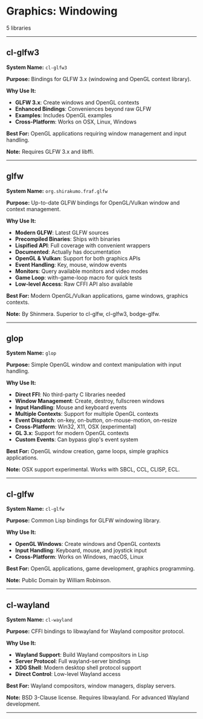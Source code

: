 # Graphics: Windowing

5 libraries

---

## cl-glfw3

**System Name:** `cl-glfw3`

**Purpose:** Bindings for GLFW 3.x (windowing and OpenGL context library).

**Why Use It:**
- **GLFW 3.x**: Create windows and OpenGL contexts
- **Enhanced Bindings**: Conveniences beyond raw GLFW
- **Examples**: Includes OpenGL examples
- **Cross-Platform**: Works on OSX, Linux, Windows

**Best For:** OpenGL applications requiring window management and input handling.

**Note:** Requires GLFW 3.x and libffi.

---


## glfw

**System Name:** `org.shirakumo.fraf.glfw`

**Purpose:** Up-to-date GLFW bindings for OpenGL/Vulkan window and context management.

**Why Use It:**
- **Modern GLFW**: Latest GLFW sources
- **Precompiled Binaries**: Ships with binaries
- **Lispified API**: Full coverage with convenient wrappers
- **Documented**: Actually has documentation
- **OpenGL & Vulkan**: Support for both graphics APIs
- **Event Handling**: Key, mouse, window events
- **Monitors**: Query available monitors and video modes
- **Game Loop**: with-game-loop macro for quick tests
- **Low-level Access**: Raw CFFI API also available

**Best For:** Modern OpenGL/Vulkan applications, game windows, graphics contexts.

**Note:** By Shinmera. Superior to cl-glfw, cl-glfw3, bodge-glfw.

---


## glop

**System Name:** `glop`

**Purpose:** Simple OpenGL window and context manipulation with input handling.

**Why Use It:**
- **Direct FFI**: No third-party C libraries needed
- **Window Management**: Create, destroy, fullscreen windows
- **Input Handling**: Mouse and keyboard events
- **Multiple Contexts**: Support for multiple OpenGL contexts
- **Event Dispatch**: on-key, on-button, on-mouse-motion, on-resize
- **Cross-Platform**: Win32, X11, OSX (experimental)
- **GL 3.x**: Support for modern OpenGL contexts
- **Custom Events**: Can bypass glop's event system

**Best For:** OpenGL window creation, game loops, simple graphics applications.

**Note:** OSX support experimental. Works with SBCL, CCL, CLISP, ECL.

---


## cl-glfw

**System Name:** `cl-glfw`

**Purpose:** Common Lisp bindings for GLFW windowing library.

**Why Use It:**
- **OpenGL Windows**: Create windows and OpenGL contexts
- **Input Handling**: Keyboard, mouse, and joystick input
- **Cross-Platform**: Works on Windows, macOS, Linux

**Best For:** OpenGL applications, game development, graphics programming.

**Note:** Public Domain by William Robinson.

---


## cl-wayland

**System Name:** `cl-wayland`

**Purpose:** CFFI bindings to libwayland for Wayland compositor protocol.

**Why Use It:**
- **Wayland Support**: Build Wayland compositors in Lisp
- **Server Protocol**: Full wayland-server bindings
- **XDG Shell**: Modern desktop shell protocol support
- **Direct Control**: Low-level Wayland access

**Best For:** Wayland compositors, window managers, display servers.

**Note:** BSD 3-Clause license. Requires libwayland. For advanced Wayland development.

---


